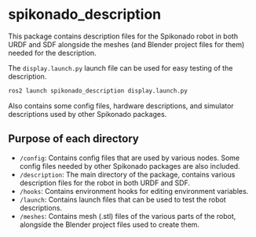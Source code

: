 # spikonado_description

This package contains description files for the Spikonado robot in both URDF and SDF alongside the meshes (and Blender project files for them) needed for the description.

The `display.launch.py` launch file can be used for easy testing of the description.

```sh
ros2 launch spikonado_description display.launch.py
```

Also contains some config files, hardware descriptions, and simulator descriptions used by other Spikonado packages.

## Purpose of each directory

- `/config`: Contains config files that are used by various nodes.
  Some config files needed by other Spikonado packages are also included.
- `/description`: The main directory of the package, contains various description files for the robot in both URDF and SDF.
- `/hooks`: Contains environment hooks for editing environment variables.
- `/launch`: Contains launch files that can be used to test the robot descriptions.
- `/meshes`: Contains mesh (.stl) files of the various parts of the robot, alongside the Blender project files used to create them.
